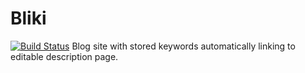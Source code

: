 # Bliki
[![Build Status](https://travis-ci.org/BenSummerfieldCowe/Bliki.svg?branch=master)](https://travis-ci.org/BenSummerfieldCowe/Bliki)
Blog site with stored keywords automatically linking to editable description page.
